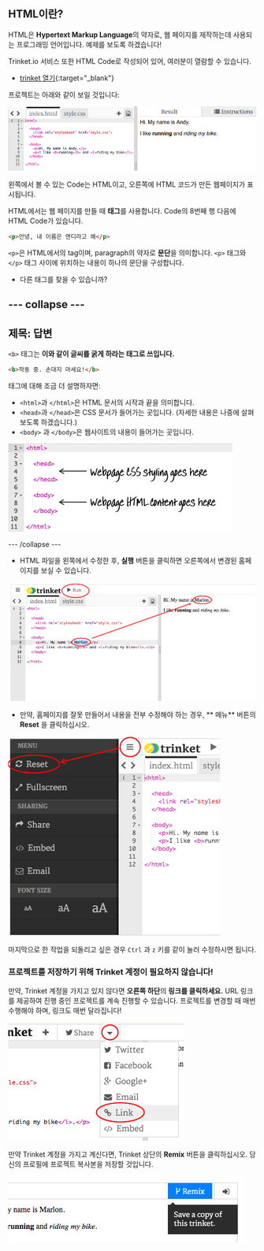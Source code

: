 ## HTML이란?

HTML은 **Hypertext Markup Language**의 약자로, 웹 페이지를 제작하는데 사용되는 프로그래밍 언어입니다. 예제를 보도록 하겠습니다!

Trinket.io 서비스 또한 HTML Code로 작성되어 있어, 여러분이 열람할 수 있습니다.

+ [trinket 열기](http://jumpto.cc/web-intro){:target="_blank"}

프로젝트는 아래와 같이 보일 것입니다:

![스크린샷](images/birthday-starter.png)

왼쪽에서 볼 수 있는 Code는 HTML이고, 오른쪽에 HTML 코드가 만든 웹페이지가 표시됩니다.

HTML에서는 웹 페이지를 만들 때 **태그**를 사용합니다. Code의 8번째 행 다음에 HTML Code가 있습니다.

```html
<p>안녕, 내 이름은 앤디라고 해</p>
```

`<p>`은 HTML에서의 tag이며, paragraph의 약자로 **문단**을 의미합니다. `<p>` 태그와 `</p>` 태그 사이에 위치하는 내용이 하나의 문단을 구성합니다.

+ 다른 태그를 찾을 수 있습니까?

## \--- collapse \---

## 제목: 답변

`<b>` 태그는 **이와 같이 글씨를 굵게 하라는 태그로 쓰입니다.**

```html
<b>작동 중. 손대지 마세요!</b>
```

태그에 대해 조금 더 설명하자면:

+ `<html>`과 `</html>`은 HTML 문서의 시작과 끝을 의미합니다.
+ `<head>`과 `</head>`은 CSS 문서가 들어가는 곳입니다. (자세한 내용은 나중에 살펴보도록 하겠습니다.)
+ `<body>` 과 `</body>`은 웹사이트의 내용이 들어가는 곳입니다.

![스크린샷](images/birthday-head-body.png)

\--- /collapse \---

+ HTML 파일을 왼쪽에서 수정한 후, **실행** 버튼을 클릭하면 오른쪽에서 변경된 홈페이지를 보실 수 있습니다.

![스크린샷](images/birthday-edit-html.png)

+ 만약, 홈페이지를 잘못 만들어서 내용을 전부 수정해야 하는 경우, ** 메뉴** 버튼의 **Reset** 을 클릭하십시오.

![스크린샷](images/birthday-reset.png)

마지막으로 한 작업을 되돌리고 싶은 경우 `Ctrl` 과 `z` 키를 같이 눌러 수정하시면 됩니다.

### 프로젝트를 저장하기 위해 Trinket 계정이 필요하지 않습니다!

만약, Trinket 계정을 가지고 있지 않다면 **오른쪽 하단**의 **링크를 클릭하세요.** URL 링크를 제공하여 진행 중인 프로젝트를 계속 진행할 수 있습니다. 프로젝트를 변경할 때 매번 수행해야 하며, 링크도 매번 달라집니다!

![스크린샷](images/birthday-link.png)

만약 Trinket 계정을 가지고 계신다면, Trinket 상단의 **Remix** 버튼을 클릭하십시오. 당신의 프로필에 프로젝트 복사본을 저장할 것입니다.

![스크린샷](images/birthday-remix.png)